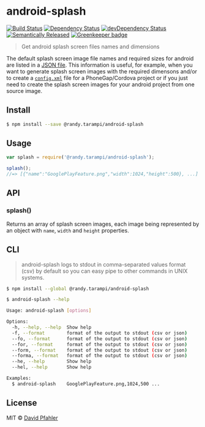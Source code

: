 # android-splash 
[![Build Status](https://travis-ci.com/randytarampi/android-splash.svg?branch=master)](https://travis-ci.com/randytarampi/android-splash)
[![Dependency Status](https://david-dm.org/randytarampi/android-splash.svg)](https://david-dm.org/randytarampi/android-splash)
[![devDependency Status](https://david-dm.org/randytarampi/android-splash/dev-status.svg)](https://david-dm.org/randytarampi/android-splash#info=devDependencies)
[![Semantically Released](https://img.shields.io/badge/versioning-semantically%20released-brightgreen.svg)](https://github.com/boennemann/semantic-release) [![Greenkeeper badge](https://badges.greenkeeper.io/randytarampi/android-splash.svg)](https://greenkeeper.io/)

> Get android splash screen files names and dimensions

The default splash screen image file names and required sizes for android are listed in a [JSON file](splash.json). This information is useful, for example, when you want to generate splash screen images with the required dimensons and/or to create a [`config.xml`](http://docs.phonegap.com/en/3.5.0/config_ref_images.md.html) file for a PhoneGap/Cordova project or if you just need to create the splash screen images for your android project from one source image.


## Install

```sh
$ npm install --save @randy.tarampi/android-splash
```


## Usage

```js
var splash = require('@randy.tarampi/android-splash');

splash();
//=> [{"name":"GooglePlayFeature.png","width":1024,"height":500}, ...]
```


## API

### splash()

Returns an array of splash screen images, each image being represented by an object with `name`, `width` and `height` properties.

## CLI
> android-splash logs to stdout in comma-separated values format (csv) by default so you can easy pipe to other commands in UNIX systems.

```sh
$ npm install --global @randy.tarampi/android-splash
```

```sh
$ android-splash --help

Usage: android-splash [options]

Options:
  -h, --help, --help  Show help                                                 
  -f, --format        format of the output to stdout (csv or json)              
  --fo, --format      format of the output to stdout (csv or json)              
  --for, --format     format of the output to stdout (csv or json)              
  --form, --format    format of the output to stdout (csv or json)              
  --forma, --format   format of the output to stdout (csv or json)              
  --he, --help        Show help                                                 
  --hel, --help       Show help                                                 

Examples:
  $ android-splash    GooglePlayFeature.png,1024,500 ...   
```

## License
MIT © [David Pfahler](http://excellenteasy.com)
